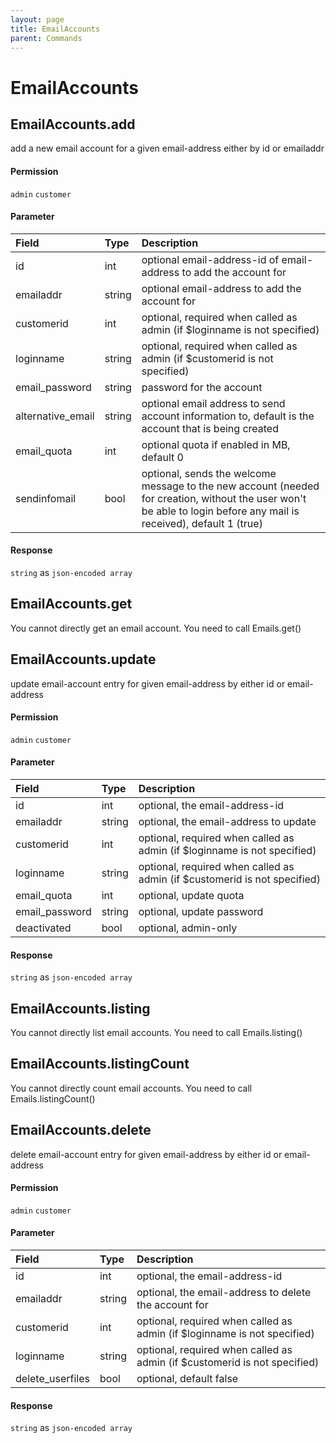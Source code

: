 ```yaml
---
layout: page
title: EmailAccounts
parent: Commands
---
```


# EmailAccounts

## EmailAccounts.add

add a new email account for a given email-address either by id or emailaddr

#### Permission

`admin` `customer`

#### Parameter

| Field | Type | Description |
| :--- | :--- | :--- |
| id | int | optional email-address-id of email-address to add the account for |
| emailaddr | string | optional email-address to add the account for |
| customerid | int | optional, required when called as admin (if $loginname is not specified) |
| loginname | string | optional, required when called as admin (if $customerid is not specified) |
| email_password | string | password for the account |
| alternative_email | string | optional email address to send account information to, default is the account that is being created |
| email_quota | int | optional quota if enabled in MB, default 0 |
| sendinfomail | bool | optional, sends the welcome message to the new account (needed for creation, without the user won't be able to login before any mail is received), default 1 (true) |

#### Response

`string` as `json-encoded array`

## EmailAccounts.get

You cannot directly get an email account. You need to call Emails.get()

## EmailAccounts.update

update email-account entry for given email-address by either id or email-address

#### Permission

`admin` `customer`

#### Parameter

| Field | Type | Description |
| :--- | :--- | :--- |
| id | int | optional, the email-address-id |
| emailaddr | string | optional, the email-address to update |
| customerid | int | optional, required when called as admin (if $loginname is not specified) |
| loginname | string | optional, required when called as admin (if $customerid is not specified) |
| email_quota | int | optional, update quota |
| email_password | string | optional, update password |
| deactivated | bool | optional, admin-only |

#### Response

`string` as `json-encoded array`

## EmailAccounts.listing

You cannot directly list email accounts. You need to call Emails.listing()

## EmailAccounts.listingCount

You cannot directly count email accounts. You need to call Emails.listingCount()

## EmailAccounts.delete

delete email-account entry for given email-address by either id or email-address

#### Permission

`admin` `customer`

#### Parameter

| Field | Type | Description |
| :--- | :--- | :--- |
| id | int | optional, the email-address-id |
| emailaddr | string | optional, the email-address to delete the account for |
| customerid | int | optional, required when called as admin (if $loginname is not specified) |
| loginname | string | optional, required when called as admin (if $customerid is not specified) |
| delete_userfiles | bool | optional, default false |

#### Response

`string` as `json-encoded array`